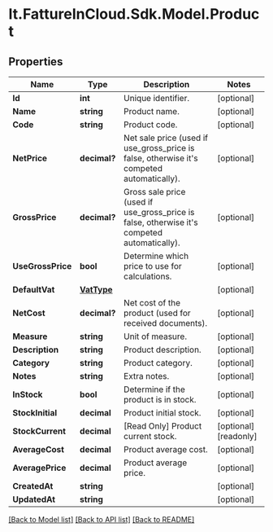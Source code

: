 # It.FattureInCloud.Sdk.Model.Product

## Properties

Name | Type | Description | Notes
------------ | ------------- | ------------- | -------------
**Id** | **int** | Unique identifier. | [optional] 
**Name** | **string** | Product name. | [optional] 
**Code** | **string** | Product code. | [optional] 
**NetPrice** | **decimal?** | Net sale price (used if use_gross_price is false, otherwise it&#39;s competed automatically). | [optional] 
**GrossPrice** | **decimal?** | Gross sale price (used if use_gross_price is false, otherwise it&#39;s competed automatically). | [optional] 
**UseGrossPrice** | **bool** | Determine which price to use for calculations. | [optional] 
**DefaultVat** | [**VatType**](VatType.md) |  | [optional] 
**NetCost** | **decimal?** | Net cost of the product (used for received documents). | [optional] 
**Measure** | **string** | Unit of measure. | [optional] 
**Description** | **string** | Product description. | [optional] 
**Category** | **string** | Product category. | [optional] 
**Notes** | **string** | Extra notes. | [optional] 
**InStock** | **bool** | Determine if the product is in stock. | [optional] 
**StockInitial** | **decimal** | Product initial stock. | [optional] 
**StockCurrent** | **decimal** | [Read Only] Product current stock. | [optional] [readonly] 
**AverageCost** | **decimal** | Product average cost. | [optional] 
**AveragePrice** | **decimal** | Product average price. | [optional] 
**CreatedAt** | **string** |  | [optional] 
**UpdatedAt** | **string** |  | [optional] 

[[Back to Model list]](../README.md#documentation-for-models) [[Back to API list]](../README.md#documentation-for-api-endpoints) [[Back to README]](../README.md)


